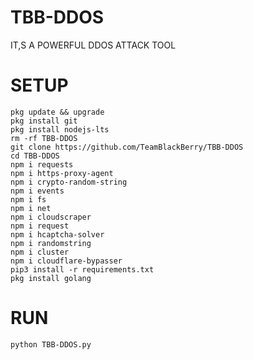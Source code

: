 # TBB-DDOS
IT,S A POWERFUL DDOS ATTACK TOOL


# SETUP 

    pkg update && upgrade
    pkg install git
    pkg install nodejs-lts  
    rm -rf TBB-DDOS
    git clone https://github.com/TeamBlackBerry/TBB-DDOS
    cd TBB-DDOS
    npm i requests
    npm i https-proxy-agent
    npm i crypto-random-string
    npm i events
    npm i fs
    npm i net
    npm i cloudscraper
    npm i request
    npm i hcaptcha-solver
    npm i randomstring
    npm i cluster
    npm i cloudflare-bypasser
    pip3 install -r requirements.txt
    pkg install golang 

# RUN 
    python TBB-DDOS.py 

    
